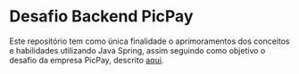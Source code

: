 # Desafio Backend PicPay

Este repositório tem como única finalidade o aprimoramentos dos conceitos e habilidades utilizando Java Spring, assim seguindo como objetivo o desafio da empresa PicPay, descrito [aqui](https://github.com/PicPay/picpay-desafio-backend).